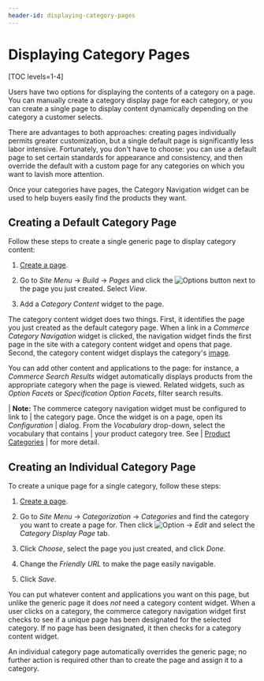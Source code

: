 ```yaml
---
header-id: displaying-category-pages
---
```


# Displaying Category Pages

[TOC levels=1-4]

Users have two options for displaying the contents of a category on a page. You
can manually create a category display page for each category, or you can create
a single page to display content dynamically depending on the category
a customer selects.

There are advantages to both approaches: creating pages individually permits
greater customization, but a single default page is significantly less labor
intensive. Fortunately, you don't have to choose: you can use a default page to
set certain standards for appearance and consistency, and then override the
default with a custom page for any categories on which you want to lavish more
attention.

Once your categories have pages, the Category Navigation widget can be used to
help buyers easily find the products they want.

## Creating a Default Category Page

Follow these steps to create a single generic page to display category content:

1.  [Create a page](/discover/portal/-/knowledge_base/7-1/creating-and-managing-pages). 

2.  Go to *Site Menu* &rarr; *Build* &rarr; *Pages* and click the
    ![Options](../../images/icon-options.png) button next to the page you just
    created. Select *View*.

3.  Add a *Category Content* widget to the page.

The category content widget does two things. First, it identifies the page you
just created as the default category page. When a link in a *Commerce Category
Navigation* widget is clicked, the navigation widget finds the first page in the
site with a category content widget and opens that page. Second, the category
content widget displays the category's
[image](/web/commerce/documentation/-/knowledge_base/1-0/product-categories#images).

You can add other content and applications to the page: for instance,
a *Commerce Search Results* widget automatically displays products from the
appropriate category when the page is viewed. Related widgets, such as *Option
Facets* or *Specification Option Facets*, filter search results.

| **Note:** The commerce category navigation widget must be configured to link to
| the category page. Once the widget is on a page, open its *Configuration*
| dialog. From the *Vocabulary* drop-down, select the vocabulary that contains
| your product category tree. See
| [Product Categories](/web/commerce/documentation/-/knowledge_base/1-0/product-categories)
| for more detail.

## Creating an Individual Category Page

To create a unique page for a single category, follow these steps:

1.  [Create a page](/discover/portal/-/knowledge_base/7-1/creating-and-managing-pages).

2.  Go to *Site Menu* &rarr; *Categorization* &rarr; *Categories* and find the
    category you want to create a page for. Then click
    ![Option](../../images/icon-app-options.png) &rarr; *Edit* and select the
    *Category Display Page* tab.

3.  Click *Choose*, select the page you just created, and click *Done*.

4.  Change the *Friendly URL* to make the page easily navigable.

5.  Click *Save*.

You can put whatever content and applications you want on this page, but unlike
the generic page it does *not* need a category content widget. When a user
clicks on a category, the commerce category navigation widget first checks to
see if a unique page has been designated for the selected category. If no page
has been designated, it then checks for a category content widget.

An individual category page automatically overrides the generic page; no further
action is required other than to create the page and assign it to a category.
